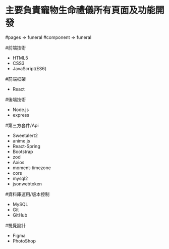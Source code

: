 # 主要負責寵物生命禮儀所有頁面及功能開發

#pages => funeral
#component => funeral

#前端技術
- HTML5
- CSS3
- JavaScript(ES6)

#前端框架
- React

#後端技術
- Node.js
- express  

#第三方套件/Api
- Sweetalert2
- anime.js
- React-Spring
- Bootstrap
- zod
- Axios
- moment-timezone
- cors
- mysql2
- jsonwebtoken

#資料庫運用/版本控制
- MySQL
- Git
- GitHub

#視覺設計
- Figma
- PhotoShop
